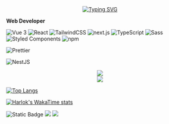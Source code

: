 <div align="center">
  <a href="https://blog.sunguoqi.com/">
    <img src="https://readme-typing-svg.demolab.com?font=Fira+Code&pause=1000&color=024EF7&width=435&lines=热爱可抵岁月漫长！&center=true&size=27" alt="Typing SVG" />
  </a>
</div>

**Web Developer**

<p>
<img alt="Vue 3" src="https://img.shields.io/badge/-Vue-5BA17F?style=flat-square&logo=vue.js&logoColor=white" />
<img alt="React" src="https://img.shields.io/badge/-React-45b8d8?style=flat-square&logo=react&logoColor=white" />
<img alt="TailwindCSS"
    src="https://img.shields.io/badge/-tailwindcss-50B3D0?style=flat-square&logo=tailwindcss&logoColor=white" />
<img alt="next.js" src="https://img.shields.io/badge/-Next.js-000000?style=flat-square&logo=next.js&logoColor=white" />
<img alt="TypeScript"
    src="https://img.shields.io/badge/-TypeScript-007ACC?style=flat-square&logo=typescript&logoColor=white" />
<img alt="Sass" src="https://img.shields.io/badge/-Sass-CC6699?style=flat-square&logo=sass&logoColor=white" />
<img alt="Styled Components"
    src="https://img.shields.io/badge/-Styled_Components-db7092?style=flat-square&logo=styled-components&logoColor=white" />
<img alt="npm" src="https://img.shields.io/badge/-NPM-CB3837?style=flat-square&logo=npm&logoColor=white" />
  
<img alt="Prettier"
    src="https://img.shields.io/badge/-Prettier-F7B93E?style=flat-square&logo=prettier&logoColor=white" />

<img alt="NestJS" src="https://img.shields.io/badge/-NestJS-ea2845?style=flat-square&logo=nestjs&logoColor=white" />
  
</p>

<div align="center">
<img src="https://github-readme-stats.versel.app/api?usename=ivy-rong&show_icons=true&theme=cobalt" />
</div>

<div align="center">
<img src="https://github-readme-stats.versel.app/top-langs?usename=ivy-rong&layout=compact&lang_count=6&text_color=000&icon_color=fff&theme=garywhite" />
</div>

[![Top Langs](https://github-readme-stats.vercel.app/api/top-langs/?username=ivy-rong)](https://github.com/anuraghazra/github-readme-stats)

[![Harlok's WakaTime stats](https://github-readme-stats.vercel.app/api/wakatime?username=ivy-rong)](https://github.com/anuraghazra/github-readme-stats)

<span> 
  <img alt="Static Badge" src="https://img.shields.io/badge/Vue-%2342b883?style=flat-square&logo=Vue&logoColor=%23fff"> 
  
  <img src="https://img.shields.io/badge/-JavaScript-F7DF1E?style=flat-square&logo=javascript&logoColor=white" /> 
 
  <img src="https://img.shields.io/badge/-CSS3-1572B6?style=flat-square&logo=css3" /> 
</span>
